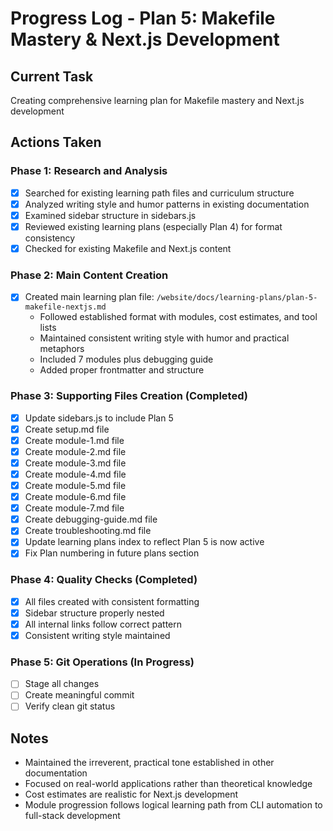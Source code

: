 # Progress Log - Plan 5: Makefile Mastery & Next.js Development

## Current Task
Creating comprehensive learning plan for Makefile mastery and Next.js development

## Actions Taken

### Phase 1: Research and Analysis
- [x] Searched for existing learning path files and curriculum structure
- [x] Analyzed writing style and humor patterns in existing documentation
- [x] Examined sidebar structure in sidebars.js
- [x] Reviewed existing learning plans (especially Plan 4) for format consistency
- [x] Checked for existing Makefile and Next.js content

### Phase 2: Main Content Creation
- [x] Created main learning plan file: `/website/docs/learning-plans/plan-5-makefile-nextjs.md`
  - Followed established format with modules, cost estimates, and tool lists
  - Maintained consistent writing style with humor and practical metaphors
  - Included 7 modules plus debugging guide
  - Added proper frontmatter and structure

### Phase 3: Supporting Files Creation (Completed)
- [x] Update sidebars.js to include Plan 5
- [x] Create setup.md file
- [x] Create module-1.md file
- [x] Create module-2.md file
- [x] Create module-3.md file
- [x] Create module-4.md file
- [x] Create module-5.md file
- [x] Create module-6.md file
- [x] Create module-7.md file
- [x] Create debugging-guide.md file
- [x] Create troubleshooting.md file
- [x] Update learning plans index to reflect Plan 5 is now active
- [x] Fix Plan numbering in future plans section

### Phase 4: Quality Checks (Completed)
- [x] All files created with consistent formatting
- [x] Sidebar structure properly nested
- [x] All internal links follow correct pattern
- [x] Consistent writing style maintained

### Phase 5: Git Operations (In Progress)
- [ ] Stage all changes
- [ ] Create meaningful commit
- [ ] Verify clean git status

## Notes
- Maintained the irreverent, practical tone established in other documentation
- Focused on real-world applications rather than theoretical knowledge
- Cost estimates are realistic for Next.js development
- Module progression follows logical learning path from CLI automation to full-stack development